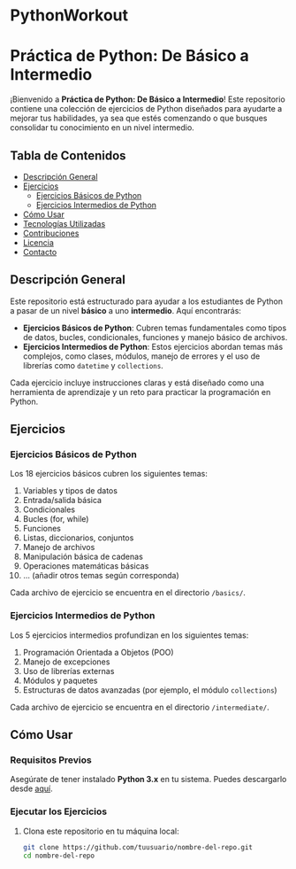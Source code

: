 # PythonWorkout

# Práctica de Python: De Básico a Intermedio

¡Bienvenido a **Práctica de Python: De Básico a Intermedio**! Este repositorio contiene una colección de ejercicios de Python diseñados para ayudarte a mejorar tus habilidades, ya sea que estés comenzando o que busques consolidar tu conocimiento en un nivel intermedio.

## Tabla de Contenidos

- [Descripción General](#descripción-general)
- [Ejercicios](#ejercicios)
  - [Ejercicios Básicos de Python](#ejercicios-básicos-de-python)
  - [Ejercicios Intermedios de Python](#ejercicios-intermedios-de-python)
- [Cómo Usar](#cómo-usar)
- [Tecnologías Utilizadas](#tecnologías-utilizadas)
- [Contribuciones](#contribuciones)
- [Licencia](#licencia)
- [Contacto](#contacto)

## Descripción General

Este repositorio está estructurado para ayudar a los estudiantes de Python a pasar de un nivel **básico** a uno **intermedio**. Aquí encontrarás:

- **Ejercicios Básicos de Python**: Cubren temas fundamentales como tipos de datos, bucles, condicionales, funciones y manejo básico de archivos.
- **Ejercicios Intermedios de Python**: Estos ejercicios abordan temas más complejos, como clases, módulos, manejo de errores y el uso de librerías como `datetime` y `collections`.

Cada ejercicio incluye instrucciones claras y está diseñado como una herramienta de aprendizaje y un reto para practicar la programación en Python.

## Ejercicios

### Ejercicios Básicos de Python

Los 18 ejercicios básicos cubren los siguientes temas:

1. Variables y tipos de datos
2. Entrada/salida básica
3. Condicionales
4. Bucles (for, while)
5. Funciones
6. Listas, diccionarios, conjuntos
7. Manejo de archivos
8. Manipulación básica de cadenas
9. Operaciones matemáticas básicas
10. ... (añadir otros temas según corresponda)

Cada archivo de ejercicio se encuentra en el directorio `/basics/`.

### Ejercicios Intermedios de Python

Los 5 ejercicios intermedios profundizan en los siguientes temas:

1. Programación Orientada a Objetos (POO)
2. Manejo de excepciones
3. Uso de librerías externas
4. Módulos y paquetes
5. Estructuras de datos avanzadas (por ejemplo, el módulo `collections`)

Cada archivo de ejercicio se encuentra en el directorio `/intermediate/`.

## Cómo Usar

### Requisitos Previos

Asegúrate de tener instalado **Python 3.x** en tu sistema. Puedes descargarlo desde [aquí](https://www.python.org/downloads/).

### Ejecutar los Ejercicios

1. Clona este repositorio en tu máquina local:

   ```bash
   git clone https://github.com/tuusuario/nombre-del-repo.git
   cd nombre-del-repo
